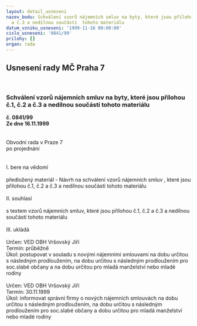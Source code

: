 ```yaml
---
layout: detail_usneseni
nazev_bodu: Schválení vzorů nájemních smluv na byty, které jsou přílohou č.1, č.2
  a č.3 a nedílnou součástí  tohoto materiálu
datum_vzniku_usneseni: '1999-11-16 00:00:00'
cislo_usneseni: '0841/99'
prilohy: []
organ: rada
---
```

<div id="ucUsn_pList" class="usn">
	<span><h2>Usnesení rady MČ Praha 7 </h2>
<br></span><div class="standBody">
<span><h3>Schválení vzorů nájemních smluv na byty, které jsou přílohou č.1, č.2 a č.3 a nedílnou součástí  tohoto materiálu</h3></span><div class="center">
		<strong>č. 0841/99</strong><br>
	</div>
<div class="center">
		<strong>Ze dne 16.11.1999</strong><br><br>
	</div>
<br>Obvodní rada v Praze 7<br>po projednání<br><br><br>I.	bere na vědomí<br><br> předložený materiál - Návrh na schválení vzorů nájemních smluv , které jsou přílohou č.1, č.2 a č.3 a nedílnou součástí tohoto materiálu<br><br>II.	souhlasí <br><br>s textem vzorů nájemních smluv, které jsou přílohou č.1, č.2 a č.3 a nedílnou součástí tohoto materiálu<br><br>III.	ukládá <br><br> Určen:	     	VED OBH Vršovský Jiří<br>Termín: průběžně<br>Úkol:	postupovat v souladu s novými nájemními smlouvami  na dobu určitou s následným prodloužením, na dobu určitou s následným prodloužením pro soc.slabé občany a na dobu určitou pro mladá manželství nebo mladé rodiny<br> <br> Určen:	     	VED OBH Vršovský Jiří<br>Termín: 30.11.1999<br>Úkol:	informovat správní firmy o nových nájemních smlouvách na dobu určitou s následným prodloužením, na dobu určitou s následným prodloužením pro soc.slabé občany a dobu určitou pro mladá manželství nebo mladé rodiny <br>
</div>
</div>